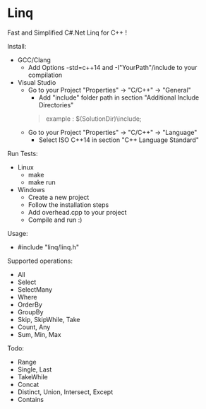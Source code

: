 # Linq
Fast and Simplified C#.Net Linq for C++ !

Install:
- GCC/Clang
  - Add Options -std=c++14 and -I"YourPath"/include to your compilation
- Visual Studio
  - Go to your Project "Properties" -> "C/C++" -> "General"
    - Add "include" folder path in section "Additional Include Directories"
    > example : $(SolutionDir)\include;
  - Go to your Project "Properties" -> "C/C++" -> "Language"
    - Select ISO C++14 in section "C++ Language Standard"

Run Tests:
- Linux
  - make
  - make run
- Windows
  - Create a new project
  - Follow the installation steps
  - Add overhead.cpp to your project
  - Compile and run :)

Usage:
  - #include "linq/linq.h"

Supported operations:
- All
- Select
- SelectMany
- Where
- OrderBy
- GroupBy
- Skip, SkipWhile, Take
- Count, Any
- Sum, Min, Max

Todo:
- Range
- Single, Last
- TakeWhile
- Concat
- Distinct, Union, Intersect, Except
- Contains
